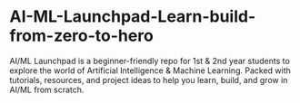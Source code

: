# AI-ML-Launchpad-Learn-build-from-zero-to-hero
AI/ML Launchpad is a beginner-friendly repo for 1st &amp; 2nd year students to explore the world of Artificial Intelligence &amp; Machine Learning. Packed with tutorials, resources, and project ideas to help you learn, build, and grow in AI/ML from scratch.
